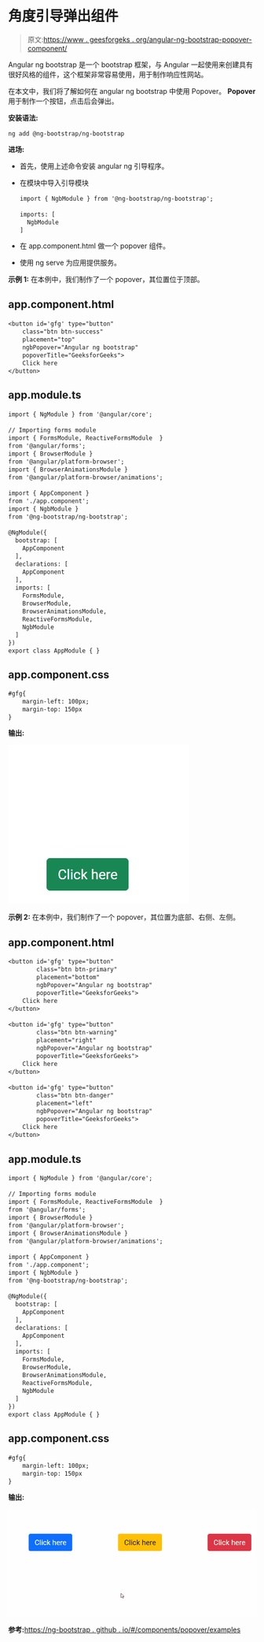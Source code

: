# 角度引导弹出组件

> 原文:[https://www . geesforgeks . org/angular-ng-bootstrap-popover-component/](https://www.geeksforgeeks.org/angular-ng-bootstrap-popover-component/)

Angular ng bootstrap 是一个 bootstrap 框架，与 Angular 一起使用来创建具有很好风格的组件，这个框架非常容易使用，用于制作响应性网站。

在本文中，我们将了解如何在 angular ng bootstrap 中使用 Popover。 **Popover** 用于制作一个按钮，点击后会弹出。

**安装语法:**

```
ng add @ng-bootstrap/ng-bootstrap
```

**进场:**

*   首先，使用上述命令安装 angular ng 引导程序。
*   在模块中导入引导模块

    ```
    import { NgbModule } from '@ng-bootstrap/ng-bootstrap';

    imports: [
      NgbModule
    ]

    ```

*   在 app.component.html 做一个 popover 组件。
*   使用 ng serve 为应用提供服务。

**示例 1:** 在本例中，我们制作了一个 popover，其位置位于顶部。

## app.component.html

```
<button id='gfg' type="button" 
    class="btn btn-success"
    placement="top"
    ngbPopover="Angular ng bootstrap" 
    popoverTitle="GeeksforGeeks">
    Click here
</button>
```

## app.module.ts

```
import { NgModule } from '@angular/core';

// Importing forms module
import { FormsModule, ReactiveFormsModule  } 
from '@angular/forms';
import { BrowserModule }
from '@angular/platform-browser';
import { BrowserAnimationsModule }
from '@angular/platform-browser/animations';

import { AppComponent }  
from './app.component';
import { NgbModule }
from '@ng-bootstrap/ng-bootstrap';

@NgModule({
  bootstrap: [
    AppComponent
  ],
  declarations: [
    AppComponent
  ],
  imports: [
    FormsModule,
    BrowserModule,
    BrowserAnimationsModule,
    ReactiveFormsModule,
    NgbModule
  ]
})
export class AppModule { }
```

## app.component.css

```
#gfg{
    margin-left: 100px;
    margin-top: 150px
}
```

**输出:**

![](img/30b6e078cd30ad474629cd36ef7b6561.png)

**示例 2:** 在本例中，我们制作了一个 popover，其位置为底部、右侧、左侧。

## app.component.html

```
<button id='gfg' type="button" 
        class="btn btn-primary"
        placement="bottom"
        ngbPopover="Angular ng bootstrap"
        popoverTitle="GeeksforGeeks">
    Click here
</button>

<button id='gfg' type="button" 
        class="btn btn-warning" 
        placement="right"
        ngbPopover="Angular ng bootstrap"
        popoverTitle="GeeksforGeeks">
    Click here
</button>

<button id='gfg' type="button" 
        class="btn btn-danger" 
        placement="left"
        ngbPopover="Angular ng bootstrap"
        popoverTitle="GeeksforGeeks">
    Click here
</button>
```

## app.module.ts

```
import { NgModule } from '@angular/core';

// Importing forms module
import { FormsModule, ReactiveFormsModule  } 
from '@angular/forms';
import { BrowserModule } 
from '@angular/platform-browser';
import { BrowserAnimationsModule } 
from '@angular/platform-browser/animations';

import { AppComponent }  
from './app.component';
import { NgbModule } 
from '@ng-bootstrap/ng-bootstrap';

@NgModule({
  bootstrap: [
    AppComponent
  ],
  declarations: [
    AppComponent
  ],
  imports: [
    FormsModule,
    BrowserModule,
    BrowserAnimationsModule,
    ReactiveFormsModule,
    NgbModule
  ]
})
export class AppModule { }
```

## app.component.css

```
#gfg{
    margin-left: 100px;
    margin-top: 150px
}
```

**输出:**

![](img/f9ad766139e65d97038f3e5aa7205bd2.png)

**参考:**[https://ng-bootstrap . github . io/#/components/popover/examples](https://ng-bootstrap.github.io/#/components/popover/examples)